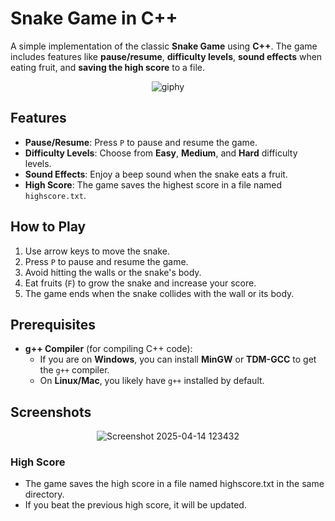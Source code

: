 # Snake Game in C++

A simple implementation of the classic **Snake Game** using **C++**. The game includes features like **pause/resume**, **difficulty levels**, **sound effects** when eating fruit, and **saving the high score** to a file.

<p align="center">
  <img src="https://github.com/user-attachments/assets/92031837-4aeb-4882-8f0d-9999a5f73532" alt="giphy">
</p>

## Features

- **Pause/Resume**: Press `P` to pause and resume the game.
- **Difficulty Levels**: Choose from **Easy**, **Medium**, and **Hard** difficulty levels.
- **Sound Effects**: Enjoy a beep sound when the snake eats a fruit.
- **High Score**: The game saves the highest score in a file named `highscore.txt`.

## How to Play

1. Use arrow keys to move the snake.
2. Press `P` to pause and resume the game.
3. Avoid hitting the walls or the snake's body.
4. Eat fruits (`F`) to grow the snake and increase your score.
5. The game ends when the snake collides with the wall or its body.

## Prerequisites

- **g++ Compiler** (for compiling C++ code):
  - If you are on **Windows**, you can install **MinGW** or **TDM-GCC** to get the `g++` compiler.
  - On **Linux/Mac**, you likely have `g++` installed by default.

## Screenshots
<p align="center">
  <img src="https://github.com/user-attachments/assets/857f3e7d-01f6-492d-887d-b6625810137a" alt="Screenshot 2025-04-14 123432">
</p>


### High Score
- The game saves the high score in a file named highscore.txt in the same directory.
- If you beat the previous high score, it will be updated.


